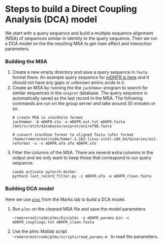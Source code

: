 # Steps to build a Direct Coupling Analysis (DCA) model

We start with a query sequence and build a multiple sequence alignment (MSA) of sequences similar in identity to the query sequence. 
Then we run a DCA model on the the resulting MSA to get main effect and interaction parameters. 


### Building the MSA
1. Create a new empty directory and save a query sequence in `fasta` format there. 
An example query sequence for [mDHFR is here](mDHFR.fasta) and it should not have any gaps or unknown amino acids in it. 
1. Create an MSA by running the the `jackhmmer` program to search for similar sequences in the `uniprot` database. 
The query sequence is automatically saved as the last record in the MSA.
The following commands are run on the group server and take around 30 minutes or so. 
   ```shell
   # create MSA in stockholm format
   jackhmmer -A mDHFR.sto -o mDHFR.out.txt mDHFR.fasta /mnt/scratch/databases/uniprot/uniref90.fasta
   
   # convert stockhom format to aligned fasta (afa) format
   /home/romeroroot/code/hmmer-3.1b2-linux-intel-x86_64/binaries/esl-reformat -u -o mDHFR.afa afa mDHFR.sto 
   ```
1. Filter the columns of the MSA. There are several extra columns in the output and we only want to keep those that correspond to our query sequence. 
   ```shell
   conda activate pytorch-docker
   python3 last_record_filter.py -i mDHFR.afa -o mDHFR_clean.fasta 
   ```
   
### Building DCA model
Here we use [`plmc`](https://github.com/debbiemarkslab/plmc) from the Marks lab to build a DCA model. 
1. Run `plmc` on the cleaned MSA file and save the model parameters
   ```shell
   ~romeroroot/code/plmc/bin/plmc -o mDHFR_params.bin -c mDHFR_couplings.txt mDHFR_clean.fasta
   ```
2. Use the plmc Matlab script `~romeroroot/code/plmc/scripts/read_params.m ` to read the parameters. 
